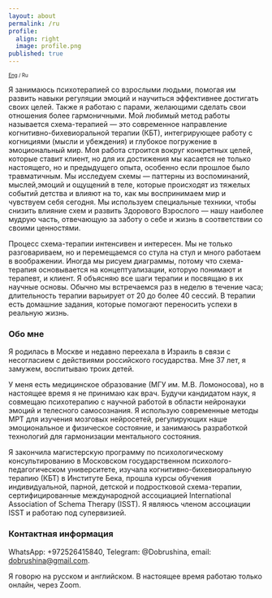 ```yaml
---
layout: about
permalink: /ru
profile:
  align: right
  image: profile.png
published: true
---
```


<sub><sub>[Eng](index.md) / Ru</sub></sub>


Я занимаюсь психотерапией со взрослыми людьми, помогая им развить навыки регуляции эмоций и научиться эффективнее достигать своих целей. Также я работаю с парами, желающими сделать свои отношения более гармоничными. Мой любимый метод работы называется схема-терапией&nbsp;— это современное направление когнитивно-бихевиоральной терапии (КБТ), интегрирующее работу с когнициями (мысли и убеждения) и глубокое погружение в эмоциональный мир. Моя работа строится вокруг конкретных целей, которые ставит клиент, но для их достижения мы касается не только настоящего, но и предыдущего опыта, особенно если прошлое было травматичным. Мы исследуем схемы&nbsp;— паттерны из воспоминаний,  мыслей,эмоций и ощущений в теле, которые происходят из тяжелых событий детства и влияют на то, как мы воспринимаем мир и чувствуем себя сегодня. Мы используем специальные техники, чтобы снизить влияние схем и развить Здорового Взрослого&nbsp;— нашу наиболее мудрую часть, отвечающую за заботу о себе и жизнь в соответствии со своими ценностями.

Процесс схема-терапии интенсивен и интересен. Мы не только разговариваем, но и перемещаемся со стула на стул и много работаем в воображении. Иногда мы рисуем диаграммы, потому что схема-терапия основывается на концептуализации, которую понимают и терапевт, и клиент. Я объясняю все шаги терапии и посвящаю в их научные основы.  Обычно мы встречаемся раз в неделю в течение часа; длительность терапии варьирует от 20 до более 40 сессий. В терапии есть домашние задания, которые помогают переносить успехи в реальную жизнь. 


### Обо мне
Я родилась в Москве и недавно переехала в Израиль в связи с несогласием с действиями российского государства. Мне 37 лет, я замужем, воспитываю троих детей.

У меня есть медицинское образование (МГУ им. М.В. Ломоносова), но в настоящее время я не принимаю как врач. Будучи кандидатом наук, я совмещаю психотерапию с научной работой в области нейронауки эмоций и телесного самосознания. Я использую современные методы МРТ для изучения мозговых нейросетей, регулирующих наше эмоциональное и физическое состояние, и занимаюсь разработкой технологий для гармонизации ментального состояния.

Я закончила магистерскую программу по психологическому консультированию в Московском государственном психолого-педагогическом университете, изучала когнитивно-бихевиоральную терапию (КБТ) в Институте Бека, прошла курсы обучения индивидуальной, парной, детской и подростковой схема-терапии, сертифицированные международной ассоциацией International Association of Schema Therapy (ISST). Я являюсь членом ассоциации ISST и работаю под супервизией.

### Контактная информация
WhatsApp: +972526415840, Telegram: @Dobrushina, email: [dobrushina@gmail.com](mailto:dobrushina@gmail.com).

Я говорю на русском и английском. В настоящее время работаю только онлайн, через Zoom.